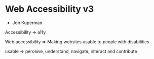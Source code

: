 # Web Accessibility v3

- Jon Kuperman

Accessibility => a11y

Web accessibility => Making websites usable to people with disabilities

usable => perceive, understand, navigate, interact and contribute
